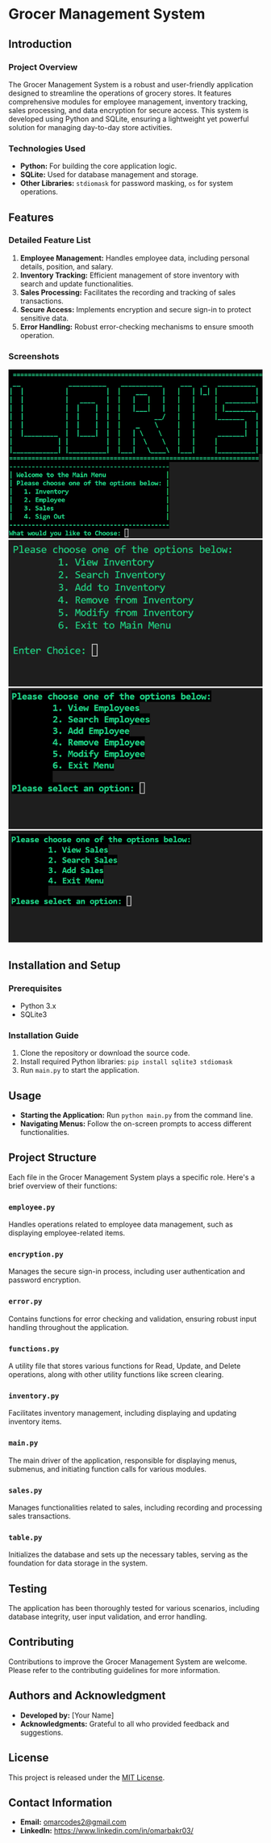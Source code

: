 # Grocer Management System

## Introduction
### Project Overview
The Grocer Management System is a robust and user-friendly application designed to streamline the operations of grocery stores. It features comprehensive modules for employee management, inventory tracking, sales processing, and data encryption for secure access. This system is developed using Python and SQLite, ensuring a lightweight yet powerful solution for managing day-to-day store activities.

### Technologies Used
- **Python:** For building the core application logic.
- **SQLite:** Used for database management and storage.
- **Other Libraries:** `stdiomask` for password masking, `os` for system operations.

## Features
### Detailed Feature List
1. **Employee Management:** Handles employee data, including personal details, position, and salary.
2. **Inventory Tracking:** Efficient management of store inventory with search and update functionalities.
3. **Sales Processing:** Facilitates the recording and tracking of sales transactions.
4. **Secure Access:** Implements encryption and secure sign-in to protect sensitive data.
5. **Error Handling:** Robust error-checking mechanisms to ensure smooth operation.

### Screenshots
![Alt text](image.png)
![Alt text](image-1.png)
![Alt text](image-2.png)
![Alt text](image-3.png)
## Installation and Setup
### Prerequisites
- Python 3.x
- SQLite3

### Installation Guide
1. Clone the repository or download the source code.
2. Install required Python libraries: `pip install sqlite3 stdiomask`
3. Run `main.py` to start the application.

## Usage
- **Starting the Application:** Run `python main.py` from the command line.
- **Navigating Menus:** Follow the on-screen prompts to access different functionalities.

## Project Structure

Each file in the Grocer Management System plays a specific role. Here's a brief overview of their functions:

### `employee.py`
Handles operations related to employee data management, such as displaying employee-related items.

### `encryption.py`
Manages the secure sign-in process, including user authentication and password encryption.

### `error.py`
Contains functions for error checking and validation, ensuring robust input handling throughout the application.

### `functions.py`
A utility file that stores various functions for Read, Update, and Delete operations, along with other utility functions like screen clearing.

### `inventory.py`
Facilitates inventory management, including displaying and updating inventory items.

### `main.py`
The main driver of the application, responsible for displaying menus, submenus, and initiating function calls for various modules.

### `sales.py`
Manages functionalities related to sales, including recording and processing sales transactions.

### `table.py`
Initializes the database and sets up the necessary tables, serving as the foundation for data storage in the system.

## Testing
The application has been thoroughly tested for various scenarios, including database integrity, user input validation, and error handling. 

## Contributing
Contributions to improve the Grocer Management System are welcome. Please refer to the contributing guidelines for more information.

## Authors and Acknowledgment
- **Developed by:** [Your Name]
- **Acknowledgments:** Grateful to all who provided feedback and suggestions.

## License
This project is released under the [MIT License](https://opensource.org/licenses/MIT).

## Contact Information
- **Email:** omarcodes2@gmail.com
- **LinkedIn:** https://www.linkedin.com/in/omarbakr03/
